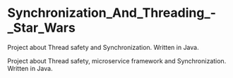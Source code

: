 # Synchronization_And_Threading_-_Star_Wars
Project about Thread safety and Synchronization. Written in Java.

Project about Thread safety, microservice framework and Synchronization. Written in Java.
